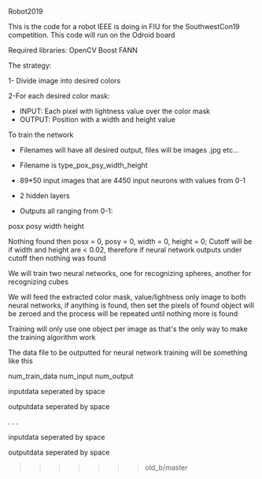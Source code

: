 Robot2019

This is the code for a robot IEEE is doing in FIU for the SouthwestCon19 competition. This code will run on the Odroid board


Required libraries:
	OpenCV
	Boost
	FANN

The strategy:

1- Divide image into desired colors

2-For each desired color mask:
- INPUT: Each pixel with lightness value over the color mask
- OUTPUT: Position with a width and height value

To train the network
- Filenames will have all desired output, files will be images .jpg etc...

- Filename is type_pox_psy_width_height

- 89*50 input images that are 4450 input neurons with values from 0-1

- 2 hidden layers

- Outputs all ranging from 0-1: 

posx
posy
width
height

Nothing found then posx = 0, posy = 0, width = 0, height = 0; Cutoff will be if width and height are < 0.02, therefore if neural network outputs under cutoff then nothing was found

We will train two neural networks, one for recognizing spheres, another for recognizing cubes

We will feed the extracted color mask, value/lightness only image to both neural networks, if anything is found, then set the pixels of found object will be zeroed and the process will be repeated until nothing more is found

Training will only use one object per image as that's the only way to make the training algorithm work

The data file to be outputted for neural network training will be something like this

num_train_data num_input num_output

inputdata seperated by space

outputdata seperated by space

.
.
.

inputdata seperated by space

outputdata seperated by space
>>>>>>> old_b/master
